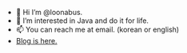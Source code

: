 - 👋 Hi I’m @loonabus.
- 👀 I’m interested in Java and do it for life.
- 📫 You can reach me at email. (korean or english)
- [Blog is here.](https://velog.io/@looniverse/posts)

<!---
loonabus/loonabus is a ✨ special ✨ repository because its `README.md` (this file) appears on your GitHub profile.
You can click the Preview link to take a look at your changes.
--->
